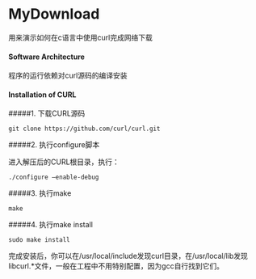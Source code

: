# MyDownload
用来演示如何在c语言中使用curl完成网络下载

#### Software Architecture
程序的运行依赖对curl源码的编译安装

#### Installation of CURL

#####1. 下载CURL源码
```shell
git clone https://github.com/curl/curl.git
```
#####2. 执行configure脚本

进入解压后的CURL根目录，执行：
```shell
./configure –enable-debug
```
#####3. 执行make

```shell
make
```

#####4. 执行make install

```shell
sudo make install
```
完成安装后，你可以在/usr/local/include发现curl目录，在/usr/local/lib发现libcurl.*文件，一般在工程中不用特别配置，因为gcc自行找到它们。